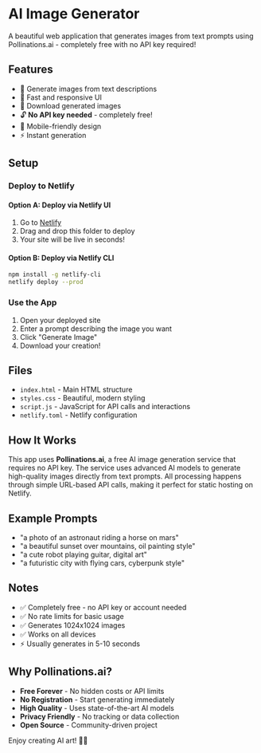 # AI Image Generator

A beautiful web application that generates images from text prompts using Pollinations.ai - completely free with no API key required!

## Features

- 🎨 Generate images from text descriptions
- 🚀 Fast and responsive UI
- 💾 Download generated images
- 🔓 **No API key needed** - completely free!
- 📱 Mobile-friendly design
- ⚡ Instant generation

## Setup

### Deploy to Netlify

#### Option A: Deploy via Netlify UI
1. Go to [Netlify](https://app.netlify.com/)
2. Drag and drop this folder to deploy
3. Your site will be live in seconds!

#### Option B: Deploy via Netlify CLI
```bash
npm install -g netlify-cli
netlify deploy --prod
```

### Use the App

1. Open your deployed site
2. Enter a prompt describing the image you want
3. Click "Generate Image"
4. Download your creation!

## Files

- `index.html` - Main HTML structure
- `styles.css` - Beautiful, modern styling
- `script.js` - JavaScript for API calls and interactions
- `netlify.toml` - Netlify configuration

## How It Works

This app uses **Pollinations.ai**, a free AI image generation service that requires no API key. The service uses advanced AI models to generate high-quality images directly from text prompts. All processing happens through simple URL-based API calls, making it perfect for static hosting on Netlify.

## Example Prompts

- "a photo of an astronaut riding a horse on mars"
- "a beautiful sunset over mountains, oil painting style"
- "a cute robot playing guitar, digital art"
- "a futuristic city with flying cars, cyberpunk style"

## Notes

- ✅ Completely free - no API key or account needed
- ✅ No rate limits for basic usage
- ✅ Generates 1024x1024 images
- ✅ Works on all devices
- ⚡ Usually generates in 5-10 seconds

## Why Pollinations.ai?

- **Free Forever** - No hidden costs or API limits
- **No Registration** - Start generating immediately
- **High Quality** - Uses state-of-the-art AI models
- **Privacy Friendly** - No tracking or data collection
- **Open Source** - Community-driven project

Enjoy creating AI art! 🎨✨
